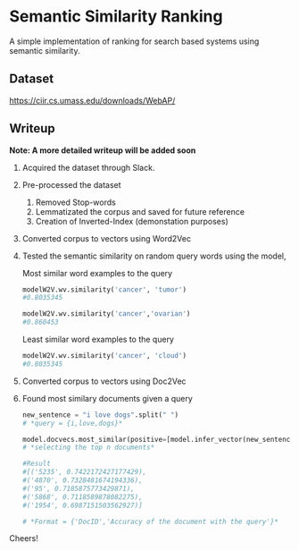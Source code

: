 # Semantic Similarity Ranking

A simple implementation of ranking for search based systems using semantic similarity. 

## Dataset

https://ciir.cs.umass.edu/downloads/WebAP/

## Writeup

**Note: A more detailed writeup will be added soon**

1. Acquired the dataset through Slack.
2. Pre-processed the dataset
    1. Removed Stop-words
    2. Lemmatizated the corpus and saved for future reference
    3. Creation of Inverted-Index (demonstation purposes)
3. Converted corpus to vectors using Word2Vec
4. Tested the semantic similarity on random query words using the model,

    Most similar word examples to the query
    ```python
    modelW2V.wv.similarity('cancer', 'tumor') 
    #0.8035345
    ```
    ```python
    modelW2V.wv.similarity('cancer','ovarian')
    #0.860453
    ```
    Least similar word examples to the query
    ```python
    modelW2V.wv.similarity('cancer', 'cloud') 
    #0.8035345
    ```
5. Converted corpus to vectors using Doc2Vec
6. Found most similary documents given a query
    ```python
    new_sentence = "i love dogs".split(" ") 
    # *query = {i,love,dogs}*
    
    model.docvecs.most_similar(positive=[model.infer_vector(new_sentence)],topn=5)
    # *selecting the top n documents*
    
    #Result
    #[('5235', 0.7422172427177429),
    #('4870', 0.7328481674194336),
    #('95', 0.7185875773429871),
    #('5868', 0.7118589878082275),
    #('1954', 0.6987151503562927)]
    
    # *Format = {'DocID','Accuracy of the document with the query'}*
    ```

Cheers!
